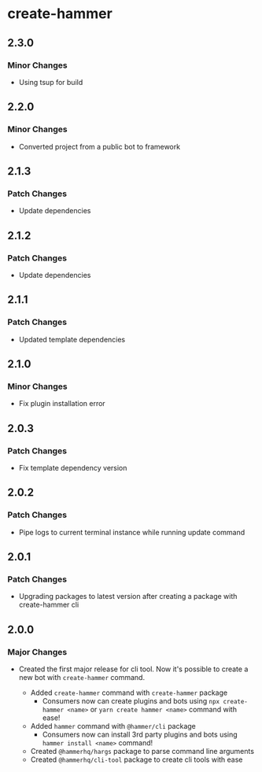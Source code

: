 # create-hammer

## 2.3.0

### Minor Changes

-   Using tsup for build

## 2.2.0

### Minor Changes

-   Converted project from a public bot to framework

## 2.1.3

### Patch Changes

-   Update dependencies

## 2.1.2

### Patch Changes

-   Update dependencies

## 2.1.1

### Patch Changes

-   Updated template dependencies

## 2.1.0

### Minor Changes

-   Fix plugin installation error

## 2.0.3

### Patch Changes

-   Fix template dependency version

## 2.0.2

### Patch Changes

-   Pipe logs to current terminal instance while running update command

## 2.0.1

### Patch Changes

-   Upgrading packages to latest version after creating a package with create-hammer cli

## 2.0.0

### Major Changes

-   Created the first major release for cli tool. Now it's possible to create a new bot with `create-hammer` command.

    -   Added `create-hammer` command with `create-hammer` package
        -   Consumers now can create plugins and bots using `npx create-hammer <name>` or `yarn create hammer <name>` command with ease!
    -   Added `hammer` command with `@hammer/cli` package
        -   Consumers now can install 3rd party plugins and bots using `hammer install <name>` command!
    -   Created `@hammerhq/hargs` package to parse command line arguments
    -   Created `@hammerhq/cli-tool` package to create cli tools with ease
